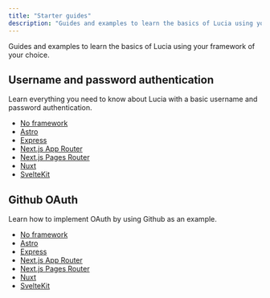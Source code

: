 ```yaml
---
title: "Starter guides"
description: "Guides and examples to learn the basics of Lucia using your framework of your choice."
---
```


Guides and examples to learn the basics of Lucia using your framework of your choice.

## Username and password authentication

Learn everything you need to know about Lucia with a basic username and password authentication.

- [No framework](/guidebook/sign-in-with-username-and-password)
- [Astro](/guidebook/sign-in-with-username-and-password/astro)
- [Express](/guidebook/sign-in-with-username-and-password/express)
- [Next.js App Router](/guidebook/sign-in-with-username-and-password/nextjs-app)
- [Next.js Pages Router](/guidebook/sign-in-with-username-and-password/nextjs-pages)
- [Nuxt](/guidebook/sign-in-with-username-and-password/nuxt)
- [SvelteKit](/guidebook/sign-in-with-username-and-password/sveltekit)

## Github OAuth

Learn how to implement OAuth by using Github as an example.

- [No framework](/guidebook/github-oauth)
- [Astro](/guidebook/github-oauth/astro)
- [Express](/guidebook/github-oauth/express)
- [Next.js App Router](/guidebook/github-oauth/nextjs-app)
- [Next.js Pages Router](/guidebook/github-oauth/nextjs-pages)
- [Nuxt](/guidebook/github-oauth/nuxt)
- [SvelteKit](/guidebook/github-oauth/sveltekit)
